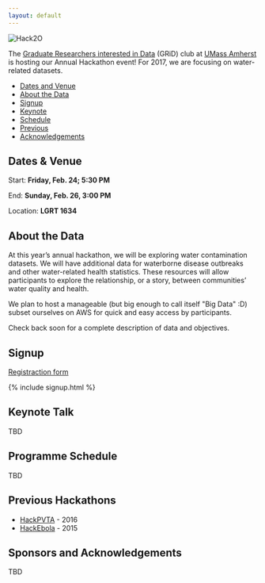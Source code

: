 ```yaml
---
layout: default
---
```


<link rel="stylesheet" href="https://maxcdn.bootstrapcdn.com/font-awesome/4.5.0/css/font-awesome.min.css">

![Hack2O](http://gridclub.io/Hack2O/assets/hack2ologo.png)

The [Graduate Researchers interested in Data](http://www.gridclub.io) (GRiD) club at [UMass Amherst](http://www.umass.edu) is hosting our Annual Hackathon event! For 2017, we are focusing on water-related datasets.

- [Dates and Venue](#timeplace)
- [About the Data](#dataset)
- [Signup](#signup)
- [Keynote](#keynote)
- [Schedule](#programme)
- [Previous](#prevhack)
- [Acknowledgements](#ack)



## <a name="timeplace"></a> Dates & Venue 

Start: **Friday, Feb. 24; 5:30 PM**

End: **Sunday, Feb. 26, 3:00 PM**

Location: **LGRT 1634**

## <a name="dataset"></a> About the Data

At this year’s annual hackathon, we will be exploring water contamination datasets. We will have additional data for waterborne disease outbreaks and other water-related health statistics. These resources will allow participants to explore the relationship, or a story, between communities’ water quality and health. 

We plan to host a manageable (but big enough to call itself "Big Data" :D) subset ourselves on AWS for quick and easy access by participants.

Check back soon for a complete description of data and objectives.


## <a name="signup"></a> Signup

[Registraction form](https://docs.google.com/forms/d/e/1FAIpQLSfaGPM2AMbRzUOEENchr2A5HuQh3aUSdJDXX-qC4Ln3t0QCFQ/viewform) 

{% include signup.html %}


## <a name="keynote"></a> Keynote Talk
TBD

## <a name="keynote"></a> Programme Schedule
TBD

## <a name="prevhack"></a> Previous Hackathons
- [HackPVTA](http://gridclub.io/HackPVTA/) - 2016
- [HackEbola](http://gridclub.io/ebola-hackfest) - 2015

## <a name="ack"></a>Sponsors and Acknowledgements
TBD


